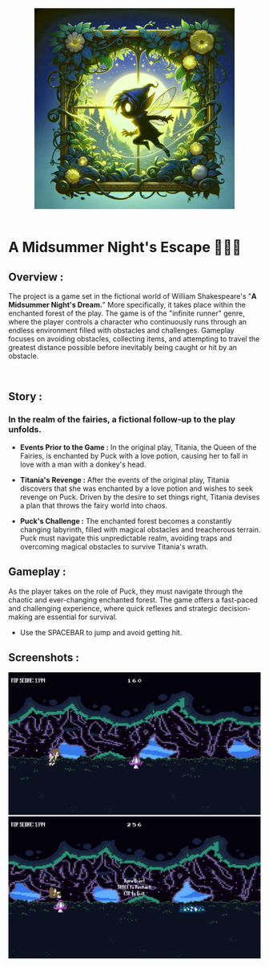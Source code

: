 <!-- ![A_Midsummer_Night_Escape_Logo](src/images/references/A-Midsummer-Night_s-Escape_Colored.jpg) -->
<div style="text-align: center;">
    <img src="src/images/references/A-Midsummer-Night_s-Escape_Colored.jpg" alt="A_Midsummer_Night_Escape_Logo" width="400">
</div>

<br>

# A Midsummer Night's Escape 🌙🧚‍♂️


## Overview :
The project is a game set in the fictional world of William Shakespeare's "**A Midsummer Night's Dream.**" More specifically, it takes place within the enchanted forest of the play. The game is of the "infinite runner" genre, where the player controls a character who continuously runs through an endless environment filled with obstacles and challenges. Gameplay focuses on avoiding obstacles, collecting items, and attempting to travel the greatest distance possible before inevitably being caught or hit by an obstacle.

<br>

## Story :
### In the realm of the fairies, a fictional follow-up to the play unfolds. 


- **Events Prior to the Game :** In the original play, Titania, the Queen of the Fairies, is enchanted by Puck with a love potion, causing her to fall in love with a man with a donkey's head. 

- **Titania's Revenge :** After the events of the original play, Titania discovers that she was enchanted by a love potion and wishes to seek revenge on Puck. Driven by the desire to set things right, Titania devises a plan that throws the fairy world into chaos. 

- **Puck's Challenge :** The enchanted forest becomes a constantly changing labyrinth, filled with magical obstacles and treacherous terrain. Puck must navigate this unpredictable realm, avoiding traps and overcoming magical obstacles to survive Titania's wrath.

## Gameplay :
As the player takes on the role of Puck, they must navigate through the chaotic and ever-changing enchanted forest. The game offers a fast-paced and challenging experience, where quick reflexes and strategic decision-making are essential for survival.
- Use the SPACEBAR to jump and avoid getting hit.

## Screenshots : 
<img src="src/images/screenshots/Screenshot-Gameplay.png" alt="Screenshot 01" width="800">
<img src="src/images/screenshots/Screenshot-GameOverScreen.png" alt="Screenshot 02" width="800">
